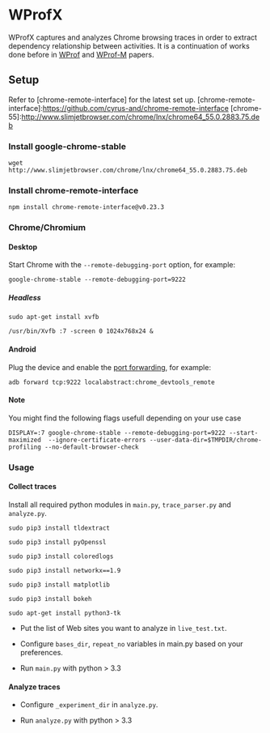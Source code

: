 WProfX
=======================

WProfX captures and analyzes Chrome browsing traces in order to extract dependency relationship between activities. It is a continuation of works done before in [WProf] and [WProf-M] papers.

Setup
-----
Refer to [chrome-remote-interface] for the latest set up.
[chrome-remote-interface]:https://github.com/cyrus-and/chrome-remote-interface
[chrome-55]:http://www.slimjetbrowser.com/chrome/lnx/chrome64_55.0.2883.75.deb

### Install google-chrome-stable

	wget http://www.slimjetbrowser.com/chrome/lnx/chrome64_55.0.2883.75.deb

### Install chrome-remote-interface

    npm install chrome-remote-interface@v0.23.3

### Chrome/Chromium
 

#### Desktop

Start Chrome with the `--remote-debugging-port` option, for example:

    google-chrome-stable --remote-debugging-port=9222

##### Headless

	sudo apt-get install xvfb
	
	/usr/bin/Xvfb :7 -screen 0 1024x768x24 &

#### Android

Plug the device and enable the [port forwarding][adb], for example:

    adb forward tcp:9222 localabstract:chrome_devtools_remote

[adb]: https://developer.chrome.com/devtools/docs/remote-debugging-legacy

#### Note
You might find the following flags usefull depending on your use case

    DISPLAY=:7 google-chrome-stable --remote-debugging-port=9222 --start-maximized  --ignore-certificate-errors --user-data-dir=$TMPDIR/chrome-profiling --no-default-browser-check

[WProf]: http://www3.cs.stonybrook.edu/~arunab/papers/wprof.pdf
[WProf-M]:http://www3.cs.stonybrook.edu/~arunab/papers/wprofm.pdf

### Usage

#### Collect traces

Install all required python modules in `main.py`, `trace_parser.py` and `analyze.py`.

	sudo pip3 install tldextract
	
	sudo pip3 install pyOpenssl
	
	sudo pip3 install coloredlogs
	
	sudo pip3 install networkx==1.9
	
	sudo pip3 install matplotlib
	
	sudo pip3 install bokeh

	sudo apt-get install python3-tk
	
- Put the list of Web sites you want to analyze in `live_test.txt`.

- Configure  `bases_dir`, `repeat_no` variables in main.py based on your preferences.

- Run `main.py` with python > 3.3 
	

#### Analyze traces

- Configure  `_experiment_dir` in `analyze.py`.

- Run `analyze.py` with python > 3.3
